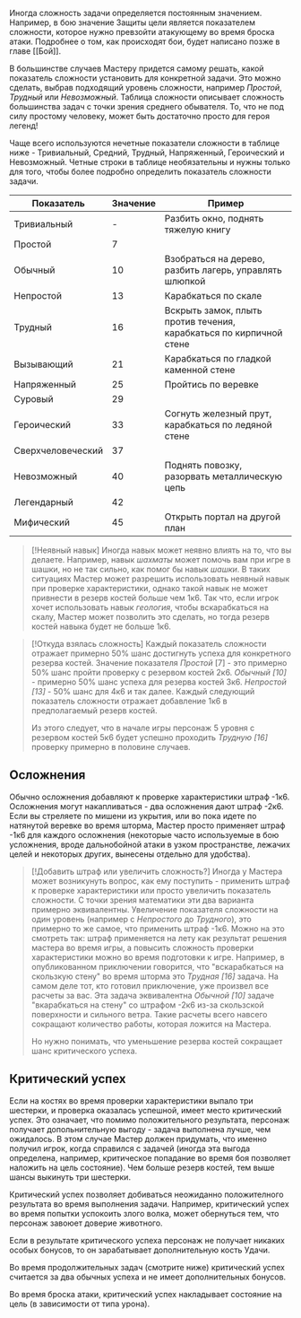 Иногда сложность задачи определяется постоянным значением. Например, в бою значение Защиты цели является показателем сложности, которое нужно превзойти атакующему во время броска атаки. Подробнее о том, как происходят бои, будет написано позже в главе [[Бой]].

В большинстве случаев Мастеру придется самому решать, какой показатель сложности установить для конкретной задачи. Это можно сделать, выбрав подходящий уровень сложности, например *Простой*, *Трудный* или *Невозможный*.  Таблица сложности описывает сложность большинства задач с точки зрения среднего обывателя. То, что не под силу простому человеку, может быть достаточно просто для героя легенд! 

Чаще всего используются нечетные показатели сложности в таблице ниже - Тривиальный, Средний, Трудный, Напряженный, Героический и Невозможный. Четные строки в таблице необязательны и нужны только для того, чтобы более подробно определить показатель сложности задачи.

| Показатель | Значение | Пример|
|----------|----------|----------|
|Тривиальный|-|Разбить окно, поднять тяжелую книгу|
|Простой|7|
|Обычный|10|Взобраться на дерево, разбить лагерь, управлять шлюпкой
|Непростой|13|Карабкаться по скале
|Трудный|16|Вскрыть замок, плыть против течения, карабкаться по кирпичной стене
|Вызывающий|21|Карабкаться по гладкой каменной стене
|Напряженный|25|Пройтись по веревке
|Суровый|29|
|Героический|33|Согнуть железный прут, карабкаться по ледяной стене
|Сверхчеловеческий|37|
|Невозможный|40|Поднять повозку, разорвать металлическую цепь
|Легендарный|42|
|Мифический|45|Открыть портал на другой план

>[!Неявный навык]
>Иногда навык может неявно влиять на то, что вы делаете. Например, навык *шахматы* может помочь вам при игре в шашки, но не так сильно, как помог бы навык *шашки*. В таких ситуациях Мастер может разрешить использовать неявный навык при проверке характеристики, однако такой навык не может привнести в резерв костей больше чем 1к6. Так что, если игрок хочет использовать навык *геология*, чтобы вскарабкаться на скалу, Мастер может позволить это сделать, но тогда резерв костей навыка будет не больше 1к6.

>[!Откуда взялась сложность]
>Каждый показатель сложности отражает примерно 50% шанс достигнуть успеха для конкретного резерва костей. Значение показателя *Простой* \[7\] - это примерно 50% шанс пройти проверку с резервом костей 2к6. *Обычный \[10\]* - примерно 50% шанс успеха для резерва костей 3к6. *Непростой \[13\]* - 50% шанс для 4к6 и так далее.  Каждый следующий показатель сложности отражает добавление 1к6 в предполагаемый резерв костей.
>
>Из этого следует, что в начале игры персонаж 5 уровня с резервом костей 5к6 будет успешно проходить *Трудную \[16\]* проверку примерно в половине случаев.

## Осложнения
Обычно осложнения добавляют к проверке характеристики штраф -1к6. Осложнения могут накапливаться - два осложнения дают штраф -2к6. Если вы стреляете по мишени из укрытия, или во пока идете по натянутой веревке во время шторма, Мастер просто применяет штраф -1к6 для каждого осложнения (некоторые часто используемые в бою усложнения, вроде дальнобойной атаки в узком пространстве, лежачих целей и некоторых других, вынесены отдельно для удобства).

>[!Добавить штраф или увеличить сложность?]
>Иногда у Мастера может возникунуть вопрос, как ему поступить - применить штраф к проверке характеристики или просто увеличить показатель сложности. С точки зрения математики эти два варианта примерно эквивалентны. Увеличение показателя сложности на один уровень (например с *Непростого* до *Трудного*), это примерно то же самое, что применить штраф -1к6. Можно на это смотреть так: штраф применяется на лету как результат решения мастера во время игры, а повысить сложность проверки характеристики можно во время подготовки к игре. 
>Например, в опубликованном приключении говорится, что "вскарабкаться на скользкую стену" во время шторма это *Трудная \[16\]* задача. На самом деле тот, кто готовил приключение, уже произвел все расчеты за вас. Эта задача эквивалентна *Обычной \[10\]* задаче "вкарабкаться на стену" cо штрафом -2к6 из-за скользской поверхности и сильного ветра. Такие расчеты всего навсего сокращают количество работы, которая ложится на Мастера.
>
>Но нужно понимать, что уменьшение резерва костей сокращает шанс критического успеха.

## Критический успех
Если на костях во время проверки характеристики выпало три шестерки, и проверка оказалась успешной, имеет место критический успех. Это означает, что помимо положительного результата, персонаж получает допольнительную выгоду - задача выполнена лучше, чем ожидалось. В этом случае Мастер должен придумать, что именно получил игрок, когда справился с задачей (иногда эта выгода определена, например, критическое попадание во время боя позволяет наложить на цель состояние). Чем больше резерв костей, тем выше шансы выкинуть три шестерки.

Критический успех позволяет добиваться неожиданно положителного результата во время выполнения задачи. Например, критический успех во время попытки успокоить злого волка, может обернуться тем, что персонаж завоюет доверие животного.

Если в результате критического успеха персонаж не получает никаких особых бонусов, то он зарабатывает дополнительную кость Удачи. 

Во время продолжительных задач (смотрите ниже) критический успех считается за два обычных успеха и не имеет дополнительных бонусов.

Во время броска атаки, критический успех накладывает состояние на цель (в зависимости от типа урона).
